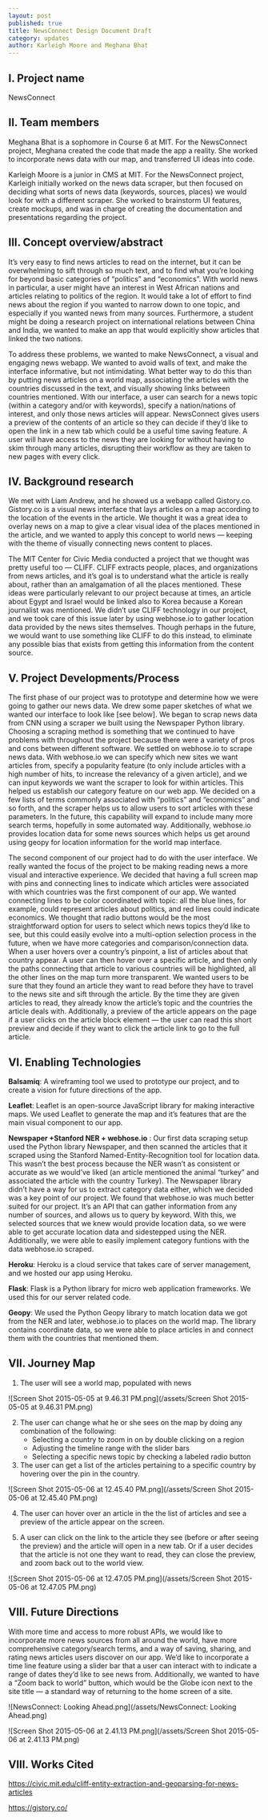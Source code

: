 ```yaml
---
layout: post
published: true
title: NewsConnect Design Document Draft
category: updates
author: Karleigh Moore and Meghana Bhat
---
```



## **I. Project name**

NewsConnect

## **II. Team members**

Meghana Bhat is a sophomore in Course 6 at MIT. For the NewsConnect project, Meghana created the code that made the app a reality. She worked to incorporate news data with our map, and transferred UI ideas into code. 

Karleigh Moore is a junior in CMS at MIT. For the NewsConnect project, Karleigh initially worked on the news data scraper, but then focused on deciding what sorts of news data (keywords, sources, places) we would look for with a different scraper. She worked to brainstorm UI features, create mockups, and was in charge of creating the documentation and presentations regarding the project. 

## **III. Concept overview/abstract**

It’s very easy to find news articles to read on the internet, but it can be overwhelming to sift through so much text, and to find what you’re looking for beyond basic categories of “politics” and “economics”. With world news in particular, a user might have an interest in West African nations and articles relating to politics of the region. It would take a lot of effort to find news about the region if you wanted to narrow down to one topic, and especially if you wanted news from many sources. Furthermore, a student might be doing a research project on international relations between China and India, we wanted to make an app that would explicitly show articles that linked the two nations. 

To address these problems, we wanted to make NewsConnect, a visual and engaging news webapp. We wanted to avoid walls of text, and make the interface informative, but not intimidating. What better way to do this than by putting news articles on a world map, associating the articles with the countries discussed in the text, and visually showing links between countries mentioned. With our interface, a user can search for a news topic (within a category and/or with keywords), specify a nation/nations of interest, and only those news articles will appear. NewsConnect gives users a preview of the contents of an article so they can decide if they’d like to open the link in a new tab which could be a useful time saving feature. A user will have access to the news they are looking for without having to skim through many articles, disrupting their workflow as they are taken to new pages with every click. 

## **IV. Background research**

We met with Liam Andrew, and he showed us a webapp called Gistory.co. Gistory.co is a visual news interface that lays articles on a map according to the location of the events in the article. We thought it was a great idea to overlay news on a map to give a clear visual idea of the places mentioned in the article, and we wanted to apply this concept to world news — keeping with the theme of visually connecting news content to places. 

The MIT Center for Civic Media conducted a project that we thought was pretty useful too — CLIFF. CLIFF extracts people, places, and organizations from news articles, and it’s goal is to understand what the article is really about, rather than an amalgamation of all the places mentioned. These ideas were particularly relevant to our project because at times, an article about Egypt and Israel would be linked also to Korea because a Korean journalist was mentioned. We didn’t use CLIFF technology in our project, and we took care of this issue later by using webhose.io to gather location data provided by the news sites themselves. Though perhaps in the future, we would want to use something like CLIFF to do this instead, to eliminate any possible bias that exists from getting this information from the content source. 

## **V. Project Developments/Process**

The first phase of our project was to prototype and determine how we were going to gather our news data. We drew some paper sketches of what we wanted our interface to look like [see below]. We began to scrap news data from CNN using a scraper we built using the Newspaper Python library. Choosing a scraping method is something that we continued to have problems with throughout the project because there were a variety of pros and cons between different software. We settled on webhose.io to scrape news data. With webhose.io we can specify which new sites we want articles from, specify a popularity feature (to only include articles with a high number of hits, to increase the relevancy of a given article), and we can input keywords we want the scraper to look for within articles. This helped us establish our category feature on our web app. We decided on a few lists of terms commonly associated with “politics” and “economics” and so forth, and the scraper helps us to allow users to sort articles with these parameters. In the future, this capability will expand to include many more search terms, hopefully in some automated way. Additionally, webhose.io provides location data for some news sources which helps us get around using geopy for location information for the world map interface. 

The second component of our project had to do with the user interface. We really wanted the focus of the project to be making reading news a more visual and interactive experience. We decided that having a full screen map with pins and connecting lines to indicate which articles were associated with which countries was the first component of our app. We wanted connecting lines to be color coordinated with topic: all the blue lines, for example, could represent articles about politics, and red lines could indicate economics. We thought that radio buttons would be the most straightforward option for users to select which news topics they’d like to see, but this could easily evolve into a multi-option selection process in the future, when we have more categories and comparison/connection data. When a user hovers over a country’s pinpoint, a list of articles about that country appear. A user can then hover over a specific article, and then only the paths connecting that article to various countries will be highlighted, all the other lines on the map turn more transparent. We wanted users to be sure that they found an article they want to read before they have to travel to the news site and sift through the article. By the time they are given articles to read, they already know the article’s topic and the countries the article deals with. Additionally, a preview of the article appears on the page if a user clicks on the article block element — the user can read this short preview and decide if they want to click the article link to go to the full article. 

## **VI. Enabling Technologies**

**Balsamiq**: A wireframing tool we used to prototype our project, and to create a vision for future directions of the app. 

**Leaflet**: Leaflet is an open-source JavaScript library for making interactive maps. We used Leaflet to generate the map and it’s features that are the main visual component to our app. 

**Newspaper +Stanford NER + webhose.io** : Our first data scraping setup used the Python library Newspaper, and then scanned the articles that it scraped using the Stanford Named-Entity-Recognition tool for location data. This wasn’t the best process because the NER wasn’t as consistent or accurate as we would’ve liked (an article mentioned the animal “turkey” and associated the article with the country Turkey). The Newspaper library didn’t have a way for us to extract category data either, which we decided was a key point of our project. We found that webhose.io was much better suited for our project. It’s an API that can gather information from any number of sources, and allows us to query by keyword. With this, we selected sources that we knew would provide location data, so we were able to get accurate location data and sidestepped using the NER. Additionally, we were able to easily implement category funtions with the data webhose.io scraped. 

**Heroku**: Heroku is a cloud service that takes care of server management, and we hosted our app using Heroku.  

**Flask**: Flask is a Python library for micro web application frameworks. We used this for our server related code. 

**Geopy**: We used the Python Geopy library to match location data we got from the NER and later, webhose.io to places on the world map. The library contains coordinate data, so we were able to place articles in and connect them with the countries that mentioned them. 

## **VII. Journey Map**

1. The user will see a world map, populated with news

![Screen Shot 2015-05-05 at 9.46.31 PM.png](/assets/Screen Shot 2015-05-05 at 9.46.31 PM.png)

2. The user can change what he or she sees on the map by doing any combination of the following:
	- Selecting a country to zoom in on by double clicking on a region
	- Adjusting the timeline range with the slider bars
	- Selecting a specific news topic by checking a labeled radio button
3. The user can get a list of the articles pertaining to a specific country by hovering over the pin in the country.

![Screen Shot 2015-05-06 at 12.45.40 PM.png](/assets/Screen Shot 2015-05-06 at 12.45.40 PM.png)


4. The user can hover over an article in the the list of articles and see a preview of the article appear on the screen.

5. A user can click on the link to the article they see (before or after seeing the preview) and the article will open in a new tab. Or if a user decides that the article is not one they want to read, they can close the preview, and zoom back out to the world view.

![Screen Shot 2015-05-06 at 12.47.05 PM.png](/assets/Screen Shot 2015-05-06 at 12.47.05 PM.png)


## **VIII. Future Directions**

With more time and access to more robust APIs, we would like to incorporate more news sources from all around the world, have more comprehensive category/search terms, and a way of saving, sharing, and rating news articles users discover on our app. We’d like to incorporate a time line feature using a slider bar that a user can interact with to indicate a range of dates they’d like to see news from. Additionally, we wanted to have a “Zoom back to world” button, which would be the Globe icon next to the site title — a standard way of returning to the home screen of a site. 

![NewsConnect: Looking Ahead.png](/assets/NewsConnect: Looking Ahead.png)

![Screen Shot 2015-05-06 at 2.41.13 PM.png](/assets/Screen Shot 2015-05-06 at 2.41.13 PM.png)

## **VIII. Works Cited**

https://civic.mit.edu/cliff-entity-extraction-and-geoparsing-for-news-articles

https://gistory.co/

